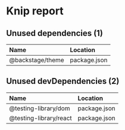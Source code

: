# Knip report

## Unused dependencies (1)

| Name             | Location     |
|:-----------------|:-------------|
| @backstage/theme | package.json |

## Unused devDependencies (2)

| Name                   | Location     |
|:-----------------------|:-------------|
| @testing-library/dom   | package.json |
| @testing-library/react | package.json |

